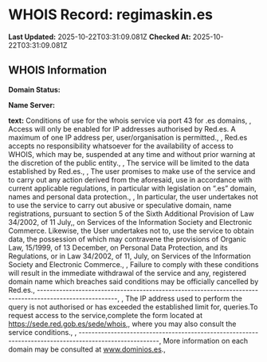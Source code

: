 # WHOIS Record: regimaskin.es

**Last Updated:** 2025-10-22T03:31:09.081Z
**Checked At:** 2025-10-22T03:31:09.081Z

## WHOIS Information

**Domain Status:** 

**Name Server:** 

**text:** Conditions of use for the whois service via port 43 for .es domains, , Access will only be enabled for  IP addresses  authorised  by Red.es.  A maximum of one  IP address per, user/organisation is permitted., , Red.es accepts  no responsibility  whatsoever  for  the availability  of access to WHOIS,  which may be, suspended at any time and without prior warning at the discretion of the public entity., , The service will be limited to the data established by Red.es., , The user  promises  to make use of the service and to  carry out any action derived  from the aforesaid, use in accordance with  current applicable  regulations, in particular with legislation on “.es” domain, names and personal data protection., , In particular, the user undertakes not to use  the service  to carry out abusive  or speculative domain, name registrations, pursuant to section 5 of the Sixth Additional Provision of Law 34/2002, of 11 July,, on Services of the  Information  Society and  Electronic Commerce. Likewise, the User undertakes not to, use the service to  obtain data, the possession  of which may  contravene the provisions of Organic Law, 15/1999,  of  13 December,  on Personal Data Protection, and  its Regulations, or in Law 34/2002, of 11, July, on Services of the Information Society and Electronic Commerce., , Failure  to comply with these conditions will result in the immediate withdrawal of the service and any, registered domain name which breaches said conditions may be officially cancelled by Red.es., -------------------------------------------------------------------------------------------------------, , The IP address used to perform the query  is not authorised  or  has exceeded the established limit for, queries.To request access to the service,complete the form located at https://sede.red.gob.es/sede/whois,, where you may also consult the service conditions., , -------------------------------------------------------------------------------------------------------, More information on each domain may be consulted at www.dominios.es.,  


